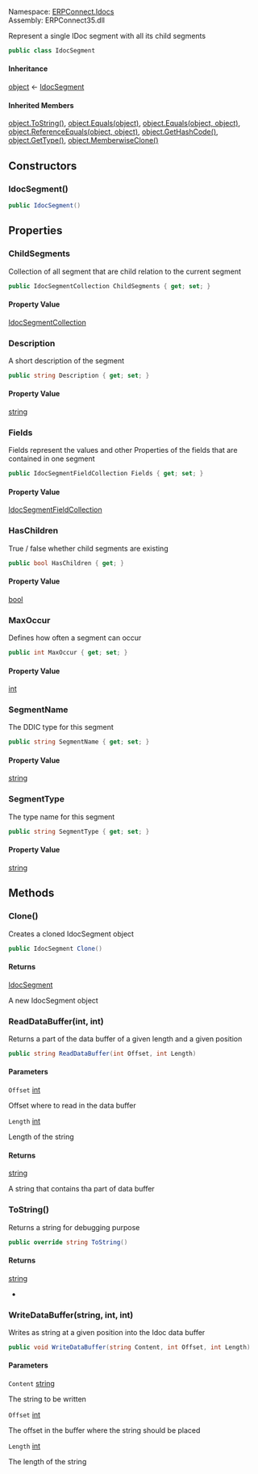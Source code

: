 
Namespace: [ERPConnect.Idocs](index.md)  
Assembly: ERPConnect35.dll  

Represent a single IDoc segment with all its child segments

```csharp
public class IdocSegment
```

#### Inheritance

[object](https://learn.microsoft.com/dotnet/api/system.object) ← 
[IdocSegment](ERPConnect.Idocs.IdocSegment.md)

#### Inherited Members

[object.ToString\(\)](https://learn.microsoft.com/dotnet/api/system.object.tostring), 
[object.Equals\(object\)](https://learn.microsoft.com/dotnet/api/system.object.equals\#system\-object\-equals\(system\-object\)), 
[object.Equals\(object, object\)](https://learn.microsoft.com/dotnet/api/system.object.equals\#system\-object\-equals\(system\-object\-system\-object\)), 
[object.ReferenceEquals\(object, object\)](https://learn.microsoft.com/dotnet/api/system.object.referenceequals), 
[object.GetHashCode\(\)](https://learn.microsoft.com/dotnet/api/system.object.gethashcode), 
[object.GetType\(\)](https://learn.microsoft.com/dotnet/api/system.object.gettype), 
[object.MemberwiseClone\(\)](https://learn.microsoft.com/dotnet/api/system.object.memberwiseclone)

## Constructors

### <a id="ERPConnect_Idocs_IdocSegment__ctor"></a> IdocSegment\(\)

```csharp
public IdocSegment()
```

## Properties

### <a id="ERPConnect_Idocs_IdocSegment_ChildSegments"></a> ChildSegments

Collection of all segment that are child relation to the current segment

```csharp
public IdocSegmentCollection ChildSegments { get; set; }
```

#### Property Value

 [IdocSegmentCollection](ERPConnect.Idocs.IdocSegmentCollection.md)

### <a id="ERPConnect_Idocs_IdocSegment_Description"></a> Description

A short description of the segment

```csharp
public string Description { get; set; }
```

#### Property Value

 [string](https://learn.microsoft.com/dotnet/api/system.string)

### <a id="ERPConnect_Idocs_IdocSegment_Fields"></a> Fields

Fields represent the values and other Properties of the fields that are contained in one segment

```csharp
public IdocSegmentFieldCollection Fields { get; set; }
```

#### Property Value

 [IdocSegmentFieldCollection](ERPConnect.Idocs.IdocSegmentFieldCollection.md)

### <a id="ERPConnect_Idocs_IdocSegment_HasChildren"></a> HasChildren

True / false whether child segments are existing

```csharp
public bool HasChildren { get; }
```

#### Property Value

 [bool](https://learn.microsoft.com/dotnet/api/system.boolean)

### <a id="ERPConnect_Idocs_IdocSegment_MaxOccur"></a> MaxOccur

Defines how often a segment can occur

```csharp
public int MaxOccur { get; set; }
```

#### Property Value

 [int](https://learn.microsoft.com/dotnet/api/system.int32)

### <a id="ERPConnect_Idocs_IdocSegment_SegmentName"></a> SegmentName

The DDIC type for this segment

```csharp
public string SegmentName { get; set; }
```

#### Property Value

 [string](https://learn.microsoft.com/dotnet/api/system.string)

### <a id="ERPConnect_Idocs_IdocSegment_SegmentType"></a> SegmentType

The type name for this segment

```csharp
public string SegmentType { get; set; }
```

#### Property Value

 [string](https://learn.microsoft.com/dotnet/api/system.string)

## Methods

### <a id="ERPConnect_Idocs_IdocSegment_Clone"></a> Clone\(\)

Creates a cloned IdocSegment object

```csharp
public IdocSegment Clone()
```

#### Returns

 [IdocSegment](ERPConnect.Idocs.IdocSegment.md)

A new IdocSegment object

### <a id="ERPConnect_Idocs_IdocSegment_ReadDataBuffer_System_Int32_System_Int32_"></a> ReadDataBuffer\(int, int\)

Returns a part of the data buffer of a given length and a given position

```csharp
public string ReadDataBuffer(int Offset, int Length)
```

#### Parameters

`Offset` [int](https://learn.microsoft.com/dotnet/api/system.int32)

Offset where to read in the data buffer

`Length` [int](https://learn.microsoft.com/dotnet/api/system.int32)

Length of the string

#### Returns

 [string](https://learn.microsoft.com/dotnet/api/system.string)

A string that contains tha part of data buffer

### <a id="ERPConnect_Idocs_IdocSegment_ToString"></a> ToString\(\)

Returns a string for debugging purpose

```csharp
public override string ToString()
```

#### Returns

 [string](https://learn.microsoft.com/dotnet/api/system.string)

-

### <a id="ERPConnect_Idocs_IdocSegment_WriteDataBuffer_System_String_System_Int32_System_Int32_"></a> WriteDataBuffer\(string, int, int\)

Writes as string at a given position into the Idoc data buffer

```csharp
public void WriteDataBuffer(string Content, int Offset, int Length)
```

#### Parameters

`Content` [string](https://learn.microsoft.com/dotnet/api/system.string)

The string to be written

`Offset` [int](https://learn.microsoft.com/dotnet/api/system.int32)

The offset in the buffer where the string should be placed

`Length` [int](https://learn.microsoft.com/dotnet/api/system.int32)

The length of the string

